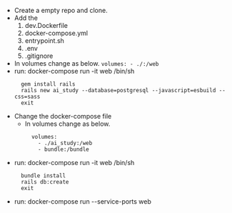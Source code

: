 * Create a empty repo and clone.
* Add the 
  1. dev.Dockerfile
  2. docker-compose.yml
  3. entrypoint.sh
  4. .env
  5. .gitignore
* In volumes change as below.
      ```
        volumes:
          - ./:/web
      ```
* run: docker-compose run -it web /bin/sh
  ```
    gem install rails
    rails new ai_study --database=postgresql --javascript=esbuild --css=sass
    exit
  ```
* Change the docker-compose file
  * In volumes change as below.
      ```
        volumes:
          - ./ai_study:/web
          - bundle:/bundle
      ```
* run: docker-compose run -it web /bin/sh
  ```
    bundle install
    rails db:create
    exit
  ```
* run: docker-compose run --service-ports web